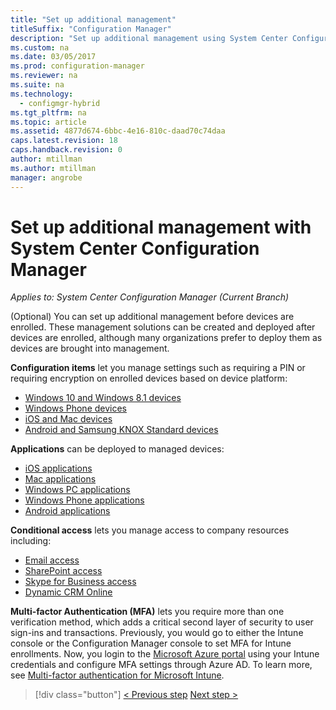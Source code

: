 ```yaml
---
title: "Set up additional management"
titleSuffix: "Configuration Manager"
description: "Set up additional management using System Center Configuration Manager."
ms.custom: na
ms.date: 03/05/2017
ms.prod: configuration-manager
ms.reviewer: na
ms.suite: na
ms.technology:
  - configmgr-hybrid
ms.tgt_pltfrm: na
ms.topic: article
ms.assetid: 4877d674-6bbc-4e16-810c-daad70c74daa
caps.latest.revision: 18
caps.handback.revision: 0
author: mtillman
ms.author: mtillman
manager: angrobe
---
```

# Set up additional management with System Center Configuration Manager

*Applies to: System Center Configuration Manager (Current Branch)*

(Optional) You can set up additional management before devices are enrolled. These management solutions can be created and deployed after devices are enrolled, although many organizations prefer to deploy them as devices are brought into management.

**Configuration items** let you manage settings such as requiring a PIN or requiring encryption on enrolled devices based on device platform:
- [Windows 10 and Windows 8.1 devices](create-configuration-items-for-windows-8.1-and-windows-10-devices-managed-without-the-client.md)
- [Windows Phone devices](create-configuration-items-for-windows-phone-devices-managed-without-the-client.md)
- [iOS and Mac devices](create-configuration-items-for-ios-and-mac-os-x-devices-managed-without-the-client.md)
- [Android and Samsung KNOX Standard devices](create-configuration-items-for-android-and-samsung-knox-devices-managed-without-the-client.md)

**Applications** can be deployed to managed devices:
- [iOS applications](creating-ios-applications.md)
- [Mac applications](../../apps/get-started/creating-mac-computer-applications.md)
- [Windows PC applications](../../apps/get-started/creating-windows-applications.md)
- [Windows Phone applications](creating-windows-phone-applications.md)
- [Android applications](creating-android-applications.md)

**Conditional access** lets you manage access to company resources including:  
- [Email access](manage-email-access.md)
- [SharePoint access](manage-sharepoint-online-access.md)
- [Skype for Business access](manage-skype-for-business-online-access.md)
- [Dynamic CRM Online](manage-dynamics-crm-online-access.md)

**Multi-factor Authentication (MFA)** lets you require more than one verification method, which adds a critical second layer of security to user sign-ins and transactions.
Previously, you would go to either the Intune console or the Configuration Manager console to set MFA for Intune enrollments. Now, you login to the [Microsoft Azure portal](https://manage.windowsazure.com) using your Intune credentials and configure MFA settings through Azure AD. To learn more, see [Multi-factor authentication for Microsoft Intune](https://aka.ms/mfa_ad).

> [!div class="button"]
[< Previous step](enable-platform-enrollment.md)  [Next step >](verify-mdm-configuration.md)
